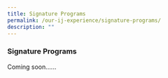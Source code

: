 ```yaml
---
title: Signature Programs
permalink: /our-ij-experience/signature-programs/
description: ""
---
```

### Signature Programs

Coming soon......